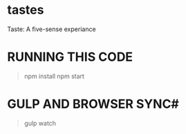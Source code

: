 # tastes
Taste: A five-sense experiance

# RUNNING THIS CODE #

> npm install
> npm start

# GULP AND BROWSER SYNC#
> gulp watch
